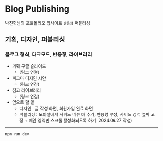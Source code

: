 # Blog Publishing

박진혁님의 포트폴리오 웹사이트 `반응형` 퍼블리싱

## 기획, 디자인, 퍼블리싱

### 블로그 형식, 다크모드, 반응형, 라이브러리

- 기획 구글 슬라이드
  - (링크 연결)
- 피그마 디자인 시안
  - (링크 연결)
- 참고 라이브러리
  - (링크 연결)
- 앞으로 할 일
  - 디자인 : 글 작성 화면, 회원가입 완료 화면
  - 퍼블리싱 : 모바일에서 사이드 메뉴 바 추가, 반응형 수정, 사이드 영역 높이 고정 + 메인 영역만 스크롤 활성화되도록 하기
  (2024.06.27 작성)

---

```
npm run dev
```
